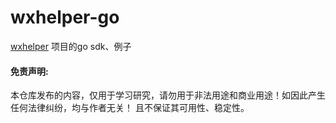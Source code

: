 # wxhelper-go
[wxhelper](https://github.com/ttttupup/wxhelper) 项目的go sdk、例子

#### 免责声明:
本仓库发布的内容，仅用于学习研究，请勿用于非法用途和商业用途！如因此产生任何法律纠纷，均与作者无关！
且不保证其可用性、稳定性。
